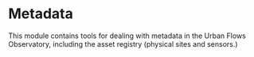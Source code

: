 # Metadata

This module contains tools for dealing with metadata in the Urban
Flows Observatory, including the asset registry (physical sites and sensors.)